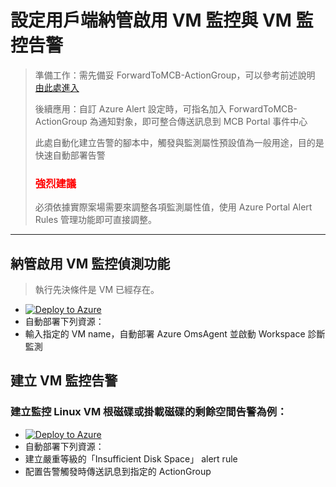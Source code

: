 # 設定用戶端納管啟用 VM 監控與 VM 監控告警
> 準備工作：需先備妥 ForwardToMCB-ActionGroup，可以參考前述說明 [由此處進入](https://github.com/mcloud-support/arm/tree/main/workspace/README.md)</p>
> 後續應用：自訂 Azure Alert 設定時，可指名加入 ForwardToMCB-ActionGroup 為通知對象，即可整合傳送訊息到 MCB Portal 事件中心</p>
> 此處自動化建立告警的腳本中，觸發與監測屬性預設值為一般用途，目的是快速自動部署告警</p>
> <font color=red><h3>強烈建議</h3></font> 必須依據實際案場需要來調整各項監測屬性值，使用 Azure Portal Alert Rules 管理功能即可直接調整。
---
## 納管啟用 VM 監控偵測功能
> 執行先決條件是 VM 已經存在。
* <a href="https://portal.azure.com/#create/Microsoft.Template/uri/https%3A%2F%2Fraw.githubusercontent.com%2Fmcloud-support%2Farm%2Fmain%2Falert%2Fvm%2FM-VM-00-ExistingVmOnBoarding.json" target="_blank">![Deploy to Azure](https://docs.microsoft.com/en-us/azure/templates/media/deploy-to-azure.svg)</a>
* 自動部署下列資源：
* 輸入指定的 VM name，自動部署 Azure OmsAgent 並啟動 Workspace 診斷監測

## 建立 VM 監控告警
### 建立監控 Linux VM 根磁碟或掛載磁碟的剩餘空間告警為例：

  * <a href="https://portal.azure.com/#create/Microsoft.Template/uri/https%3A%2F%2Fraw.githubusercontent.com%2Fmcloud-support%2Farm%2Fmain%2Falert%2Fvm%2FM-VM-01-FreeDiskSpace.json" target="_blank">![Deploy to Azure](https://docs.microsoft.com/en-us/azure/templates/media/deploy-to-azure.svg)</a>
  * 自動部署下列資源：
  * 建立嚴重等級的「Insufficient Disk Space」 alert rule
  * 配置告警觸發時傳送訊息到指定的 ActionGroup
